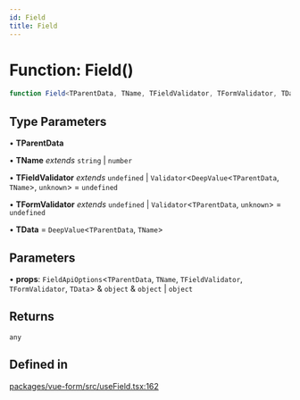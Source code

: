 ```yaml
---
id: Field
title: Field
---
```


# Function: Field()

```ts
function Field<TParentData, TName, TFieldValidator, TFormValidator, TData>(props): any
```

## Type Parameters

• **TParentData**

• **TName** *extends* `string` \| `number`

• **TFieldValidator** *extends* `undefined` \| `Validator`\<`DeepValue`\<`TParentData`, `TName`\>, `unknown`\> = `undefined`

• **TFormValidator** *extends* `undefined` \| `Validator`\<`TParentData`, `unknown`\> = `undefined`

• **TData** = `DeepValue`\<`TParentData`, `TName`\>

## Parameters

• **props**: `FieldApiOptions`\<`TParentData`, `TName`, `TFieldValidator`, `TFormValidator`, `TData`\> & `object` & `object` \| `object`

## Returns

`any`

## Defined in

[packages/vue-form/src/useField.tsx:162](https://github.com/TanStack/form/blob/main/packages/vue-form/src/useField.tsx#L162)
